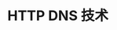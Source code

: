 <!--
 * @Author: shgopher shgopher@gmail.com
 * @Date: 2024-09-15 16:49:22
 * @LastEditors: shgopher shgopher@gmail.com
 * @LastEditTime: 2024-09-19 17:34:57
 * @FilePath: /luban/系统设计基础/网络在系统设计中的作用/HTTPDNS/README.md
 * @Description: 
 * 
 * Copyright (c) 2024 by shgopher, All Rights Reserved. 
-->
# HTTP DNS 技术